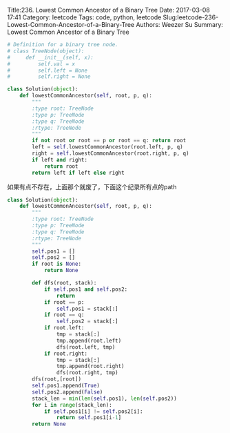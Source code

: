 Title:236. Lowest Common Ancestor of a Binary Tree 
Date: 2017-03-08 17:41
Category: leetcode
Tags: code, python, leetcode
Slug:leetcode-236-Lowest-Common-Ancestor-of-a-Binary-Tree 
Authors: Weezer Su
Summary: Lowest Common Ancestor of a Binary Tree


```python
# Definition for a binary tree node.
# class TreeNode(object):
#     def __init__(self, x):
#         self.val = x
#         self.left = None
#         self.right = None

class Solution(object):
    def lowestCommonAncestor(self, root, p, q):
        """
        :type root: TreeNode
        :type p: TreeNode
        :type q: TreeNode
        :rtype: TreeNode
        """
        if not root or root == p or root == q: return root
        left = self.lowestCommonAncestor(root.left, p, q)
        right = self.lowestCommonAncestor(root.right, p, q)
        if left and right:
            return root
        return left if left else right
```
如果有点不存在，上面那个就废了，下面这个纪录所有点的path
```python
class Solution(object):
    def lowestCommonAncestor(self, root, p, q):
        """
        :type root: TreeNode
        :type p: TreeNode
        :type q: TreeNode
        :rtype: TreeNode
        """
        self.pos1 = []
        self.pos2 = []
        if root is None:
            return None

        def dfs(root, stack):
            if self.pos1 and self.pos2:
                return
            if root == p:
                self.pos1 = stack[:]
            if root == q:
                self.pos2 = stack[:]
            if root.left:
                tmp = stack[:]
                tmp.append(root.left)
                dfs(root.left, tmp)
            if root.right:
                tmp = stack[:]
                tmp.append(root.right)
                dfs(root.right, tmp)
        dfs(root,[root])
        self.pos1.append(True)
        self.pos2.append(False)
        stack_len = min(len(self.pos1), len(self.pos2))
        for i in range(stack_len):
            if self.pos1[i] != self.pos2[i]:
                return self.pos1[i-1]
        return None
```

